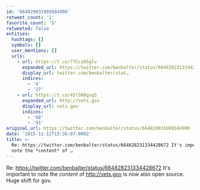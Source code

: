 ```yaml
---
id: '664829031909584900'
retweet_count: '1'
favorite_count: '5'
retweeted: false
entities:
  hashtags: []
  symbols: []
  user_mentions: []
  urls:
    - url: https://t.co/77Cca9Sglv
      expanded_url: https://twitter.com/benbalter/status/664828231334428672
      display_url: twitter.com/benbalter/stat…
      indices:
        - '4'
        - '27'
    - url: https://t.co/4SlSN8gsg5
      expanded_url: http://vets.gov
      display_url: vets.gov
      indices:
        - '68'
        - '91'
original_url: https://twitter.com/benbalter/status/664829031909584900
date: '2015-11-12T15:36:07.000Z'
title: >-
  Re: https://twitter.com/benbalter/status/664828231334428672 It's important to
  note the *content* of …
---
```


Re: https://twitter.com/benbalter/status/664828231334428672 It's important to note the *content* of http://vets.gov is now also open source. Huge shift for gov.